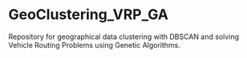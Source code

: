 # GeoClustering_VRP_GA
Repository for geographical data clustering with DBSCAN and solving Vehicle Routing Problems using Genetic Algorithms.
